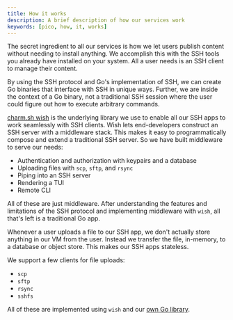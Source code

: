```yaml
---
title: How it works
description: A brief description of how our services work
keywords: [pico, how, it, works]
---
```


The secret ingredient to all our services is how we let users publish content
without needing to install anything. We accomplish this with the SSH tools you
already have installed on your system. All a user needs is an SSH client to
manage their content.

By using the SSH protocol and Go's implementation of SSH, we can create Go
binaries that interface with SSH in unique ways. Further, we are inside the
context of a Go binary, not a traditional SSH session where the user could
figure out how to execute arbitrary commands.

[charm.sh wish](https://github.com/charmbracelet/wish) is the underlying library
we use to enable all our SSH apps to work seamlessly with SSH clients. Wish lets
end-developers construct an SSH server with a middleware stack. This makes it
easy to programmatically compose and extend a traditional SSH server. So we have
built middleware to serve our needs:

- Authentication and authorization with keypairs and a database
- Uploading files with `scp`, `sftp`, and `rsync`
- Piping into an SSH server
- Rendering a TUI
- Remote CLI

All of these are just middleware. After understanding the features and
limitations of the SSH protocol and implementing middleware with `wish`, all
that's left is a traditional Go app.

Whenever a user uploads a file to our SSH app, we don't actually store anything
in our VM from the user. Instead we transfer the file, in-memory, to a database
or object store. This makes our SSH apps stateless.

We support a few clients for file uploads:

- `scp`
- `sftp`
- `rsync`
- `sshfs`

All of these are implemented using `wish` and our
[own Go library](https://github.com/picosh/send).
